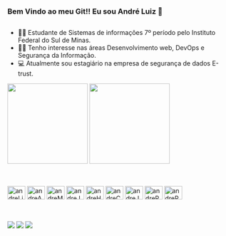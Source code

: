 ### Bem Vindo ao meu Git!! Eu sou André Luiz 👋

##


- :man_student:  Estudante de Sistemas de informações 7º período pelo Instituto Federal do Sul de Minas.
- 👨‍💻  Tenho interesse nas áreas Desenvolvimento web, DevOps e Segurança da Informação.
- 💻 Atualmente sou estagiário na empresa de segurança de dados E-trust.
  
<div aling="center">

                                
<img height="180em" src="https://github-readme-stats.vercel.app/api?username=andredevse&show_icons=true&theme=prussian&include_all_commits=true&count_private=true"/>

<img height="180em" src="https://github-readme-stats.vercel.app/api/top-langs/?username=andredevse&layout=compact&langs_count=7&theme=prussian"/>
</div>

##

<div style="display: inline_block"><br>

  <img aling="center" alt="andreLinux" height="30" width="40" src="https://cdn.jsdelivr.net/gh/devicons/devicon/icons/linux/linux-original.svg">

  <img aling="center" alt="andreAndroid" height="30" width="40" src="https://cdn.jsdelivr.net/gh/devicons/devicon/icons/androidstudio/androidstudio-original.svg">

  <img aling="center" alt="andreMySQL" height="30" width="40" src="https://cdn.jsdelivr.net/gh/devicons/devicon/icons/mysql/mysql-original-wordmark.svg">

  <img aling="center" alt="andreJava" height="30" width="40" src="https://cdn.jsdelivr.net/gh/devicons/devicon/icons/java/java-original.svg">

  <img aling="center" alt="andreHTML" height="30" width="40" src="https://cdn.jsdelivr.net/gh/devicons/devicon/icons/html5/html5-original.svg">

  <img aling="center" alt="andreCSS" height="30" width="40" src="https://cdn.jsdelivr.net/gh/devicons/devicon/icons/css3/css3-original.svg">

  <img aling="center" alt="andreJavaScript" height="30" width="40" src="https://cdn.jsdelivr.net/gh/devicons/devicon/icons/javascript/javascript-original.svg">

  <img aling="center" alt="andrePhp" height="30" width="40" src="https://cdn.jsdelivr.net/gh/devicons/devicon@latest/icons/php/php-original.svg">

  <img aling="center" alt="andrePython" height="30" width="40" src="https://cdn.jsdelivr.net/gh/devicons/devicon@latest/icons/python/python-original.svg">   
  
  
</div>

##

<div style="display: inline_block"> <br> 
  <a href="https://www.youtube.com/@andredevsec" target="_blank"><img src="https://img.shields.io/badge/YouTube-FF0000?style=for-the-badge&logo=youtube&logoColor=white" target="_blank"><a>
  <a href = "mailto:andredevsec@gmail.com"><img src="https://img.shields.io/badge/Gmail-D14836?style=for-the-badge&logo=gmail&logoColor=white" target="_blank"></a>  
  <a href="https://www.linkedin.com/in/andredevsec/" target="_blank"><img src="https://img.shields.io/badge/-LinkedIn-%230077B5?style=for-the-badge&logo=linkedin&logoColor=white" target="_blank"></a>   
</div>


